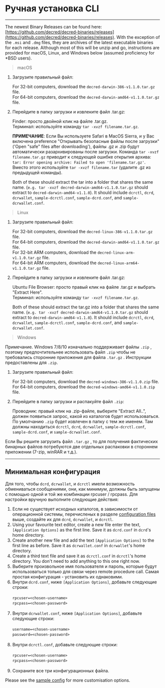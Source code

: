 # Ручная установка CLI 

---

The newest Binary Releases can be found here: [https://github.com/decred/decred-binaries/releases](https://github.com/decred/decred-binaries/releases). With the exception of the `.msi` and `.dmg` files, they are archives of the latest executable binaries for each release. Although most of this will be unzip and go, instructions are provided for macOS, Linux, and Windows below (assumed proficiency for *BSD users).

> macOS

1. Загрузите правильный файл:

    For 32-bit computers, download the `decred-darwin-386-v1.1.0.tar.gz` file. <br />
    For 64-bit computers, download the `decred-darwin-amd64-v1.1.0.tar.gz` file.

2. Перейдите в папку загрузки и извлеките файл .tar.gz:

    Finder: просто двойной клик на файле .tar.gz. <br />
    Терминал: используйте команду `tar -xvzf filename.tar.gz`. 

    **ПРИМЕЧАНИЕ**: Если Вы используете Safari в MacOS Sierra, и у Вас включена preference "Открывать безопасные файлы после загрузки" ('Open "safe" files after downloading'), файлы .gz и .zip будут автоматически разархивированы после загрузки. Команда `tar -xvzf filename.tar.gz` приводит к следующей ошибке открытия архива: `tar: Error opening archive: Failed to open 'filename.tar.gz'`. Вместо этого используйте `tar -xvzf filename.tar` (удалите .gz из предыдущей команды).
    
    Both of these should extract the tar into a folder that shares the same name. (`e.g. tar -xvzf decred-darwin-amd64-v1.1.0.tar.gz` should extract to `decred-darwin-amd64-v1.1.0`). It should include `dcrctl`, `dcrd`, `dcrwallet`, `sample-dcrctl.conf`, `sample-dcrd.conf`, and `sample-dcrwallet.conf`.


> Linux

1. Загрузите правильный файл:

    For 32-bit computers, download the `decred-linux-386-v1.1.0.tar.gz` file. <br />
    For 64-bit computers, download the `decred-darwin-amd64-v1.1.0.tar.gz` file. <br />
    For 32-bit ARM computers, download the `decred-linux-arm-v1.1.0.tar.gz` file. <br />
    For 64-bit ARM computers, download the `decred-linux-arm64-v1.1.0.tar.gz` file.

2. Перейдите в папку загрузки и извлеките файл .tar.gz:

    Ubuntu File Browser: просто правый клик на файле .tar.gz и выбрать "Extract Here". <br />
    Терминал: используйте команду `tar -xvzf filename.tar.gz`. 
    
    Both of these should extract the tar.gz into a folder that shares the same name. (`e.g. tar -xvzf decred-darwin-amd64-v1.1.0.tar.gz` should extract to `decred-darwin-amd64-v1.1.0`). It should include `dcrctl`, `dcrd`, `dcrwallet`, `sample-dcrctl.conf`, `sample-dcrd.conf`, and `sample-dcrwallet.conf`.

> Windows

Примечание. Windows 7/8/10 изначально поддерживает файлы `.zip` , поэтому предпочтительнее использовать файл `.zip` чтобы не требовались сторонние приложения для файла `.tar.gz` . Инструкции предоставлены для `.zip`.

1. Загрузите правильный файл:

    For 32-bit computers, download the `decred-windows-386-v1.1.0.zip` file. <br />
    For 64-bit computers, download the `decred-windows-amd64-v1.1.0.zip` file.

2. Перейдите в папку загрузки и распакуйте файл `.zip`:

    Проводник: правый клик на .zip-файле, выберите "Extract All..", должен появиться запрос, какой из каталогов будет использоваться. По умолчанию `.zip` будет извлечен в папку с тем же именем. Там должны находиться `dcrctl`, `dcrd`, `dcrwallet`, `sample-dcrctl.conf`, `sample-dcrd.conf`, и `sample-dcrwallet.conf`.

Если Вы решите загрузить файл `.tar.gz` , то для получения фактических бинарных файлов потребуются две отдельных распаковки в стороннем приложении (7-zip, winRAR и т.д.).

---

## Минимальная конфигурация

Для того, чтобы `dcrd`, `dcrwallet`, и `dcrctl` имели возможность обмениваться сообщениями, они, как минимум, должны быть запущены с помощью одной и той же комбинации rpcuser / rpcpass. Для настройки вручную выполните следующие действия:

1. Если не существует исходных каталогов, в зависимости от операционной системы, перечисленых в разделе [configuration files](#configuration-file-locations) выше, создайте их для `dcrd`, `dcrwallet`, и `dcrctl`.
2. Using your favourite text editor, create a new file enter the text, `[Application Options]` as the first line. Save it as `dcrd.conf` in `dcrd`'s home directory.
3. Create another new file and add the text `[Application Options]` to the first line as before. Save it as `dcrwallet.conf` in `dcrwallet`'s home directory.
4. Create a third text file and save it as `dcrctl.conf` in `dcrctl`'s home directory. You don't need to add anything to this one right now.
5. Выберите произвольное имя пользователя и пароль, которые будут использоваться только для связи через remote procedure call. Самая простая конфигурация - установить их однаковими.
6. Внутри `dcrd.conf`, ниже `[Application Options]`, добавьте следующие строки:<br /><br />
        `rpcuser=<chosen-username>`<br />
        `rpcpass=<chosen-password>`<br /><br />
7. Внутри `dcrwallet.conf`, ниже `[Application Options]`, добавьте следующие строки:<br /><br />
        `username=<chosen-username>`<br />
        `password=<chosen-password>`<br /><br />
8. Внутри `dcrctl.conf`, добавьте следующие строки:<br /><br />
        `rpcuser=<chosen-username>`<br />
        `rpcpass=<chosen-password>`<br /><br />
9. Сохраните все три конфигурационных файла.

Please see the [sample config](https://github.com/decred/dcrd/blob/master/sampleconfig/sampleconfig.go#L8-L352) for more customisation options.